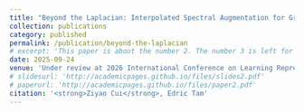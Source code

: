 ```yaml
---
title: "Beyond the Laplacian: Interpolated Spectral Augmentation for Graph Neural Networks"
collection: publications
category: published
permalink: /publication/beyond-the-laplacian
# excerpt: 'This paper is about the number 2. The number 3 is left for future work.'
date: 2025-09-24
venue: 'Under review at 2026 International Conference on Learning Representations (ICLR)'
# slidesurl: 'http://academicpages.github.io/files/slides2.pdf'
# paperurl: 'http://academicpages.github.io/files/paper2.pdf'
citation: '<strong>Ziyao Cui</strong>, Edric Tam'
---
```

